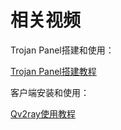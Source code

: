 # 相关视频

Trojan Panel搭建和使用：

[Trojan Panel搭建教程](https://www.youtube.com/watch?v=gaIMvfQfvVQ)

客户端安装和使用：

[Qv2ray使用教程](https://www.youtube.com/watch?v=Jvop08QLrY4)